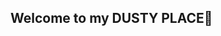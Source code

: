 ## Welcome to my DUSTY PLACE🧹

<!--
**BangGooseokMeonJi/BangGooseokMeonJi** is a ✨ _special_ ✨ repository because its `README.md` (this file) appears on your GitHub profile.

Here are some ideas to get you started:

- 🔭 I’m currently working on nothing.
- 🌱 I’m currently learning nothing.
- 👯 I’m looking to collaborate on nothing.
- 🤔 I’m looking for help with everything.
- 💬 Ask me about something obvious.
- 📫 How to reach me: ask me.
- 😄 Pronouns: dust/her
- ⚡ Fun fact: The early dust reaches the corner.
-->
